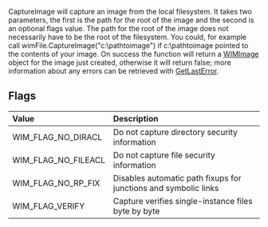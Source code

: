 CaptureImage will capture an image from the local filesystem. It takes two parameters, the first is the path for the root of the image and the second is an optional flags value. The path for the root of the image does not necessarily have to be the root of the filesystem. You could, for example call wimFile.CaptureImage("c:\\pathtoimage") if c:\pathtoimage pointed to the contents of your image. On success the function will return a [WIMImage](WIMImage.md) object for the image just created, otherwise it will return false; more information about any errors can be retrieved with [GetLastError](GetLastError.md).

## Flags ##
| **Value** | **Description** |
|:----------|:----------------|
| WIM\_FLAG\_NO\_DIRACL | Do not capture directory security information |
| WIM\_FLAG\_NO\_FILEACL | Do not capture file security information |
| WIM\_FLAG\_NO\_RP\_FIX | Disables automatic path fixups for junctions and symbolic links |
| WIM\_FLAG\_VERIFY | Capture verifies single-instance files byte by byte |